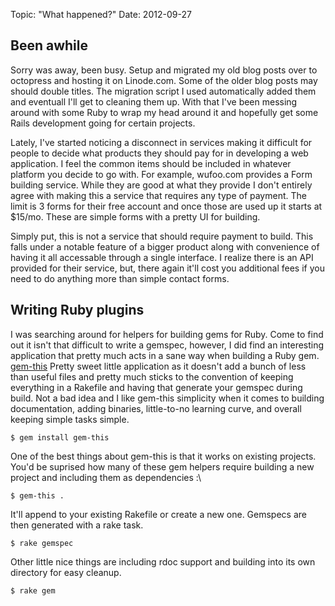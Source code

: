 Topic: "What happened?"
Date: 2012-09-27

Been awhile
-----------
Sorry was away, been busy. Setup and migrated my old blog posts
over to octopress and hosting it on Linode.com. Some of the older
blog posts may should double titles. The migration script I used
automatically added them and eventuall I'll get to cleaning
them up. With that I've been messing around with some Ruby 
to wrap my head around it and hopefully get some Rails 
development going for certain projects.

Lately, I've started noticing a disconnect in services making
it difficult for people to decide what products they should pay
for in developing a web application. I feel the common items
should be included in whatever platform you decide to go with.
For example, wufoo.com provides a Form building service. While
they are good at what they provide I don't entirely agree with
making this a service that requires any type of payment. The
limit is 3 forms for their free account and once those are used
up it starts at $15/mo. These are simple forms with a pretty UI
for building.

Simply put, this is not a service that should require payment
to build. This falls under a notable feature of a bigger product
along with convenience of having it all accessable through a single
interface. I realize there is an API provided for their service, but,
there again it'll cost you additional fees if you need to do anything
more than simple contact forms.

Writing Ruby plugins
--------------------
I was searching around for helpers for building gems for Ruby.
Come to find out it isn't that difficult to write a gemspec, however,
I did find an interesting application that pretty much acts in a sane
way when building a Ruby gem. [gem-this][] Pretty sweet little application
as it doesn't add a bunch of less than useful files and pretty much sticks
to the convention of keeping everything in a Rakefile and having that
generate your gemspec during build. Not a bad idea and I like gem-this
simplicity when it comes to building documentation, adding binaries, little-to-no
learning curve, and overall keeping simple tasks simple.

    $ gem install gem-this

One of the best things about gem-this is that it works on existing projects.
You'd be suprised how many of these gem helpers require building a new project
and including them as dependencies :\

    $ gem-this .

It'll append to your existing Rakefile or create a new one. Gemspecs are then
generated with a rake task.

    $ rake gemspec

Other little nice things are including rdoc support and building into its own
directory for easy cleanup.

    $ rake gem

[gem-this]: https://github.com/lazyatom/gem-this
